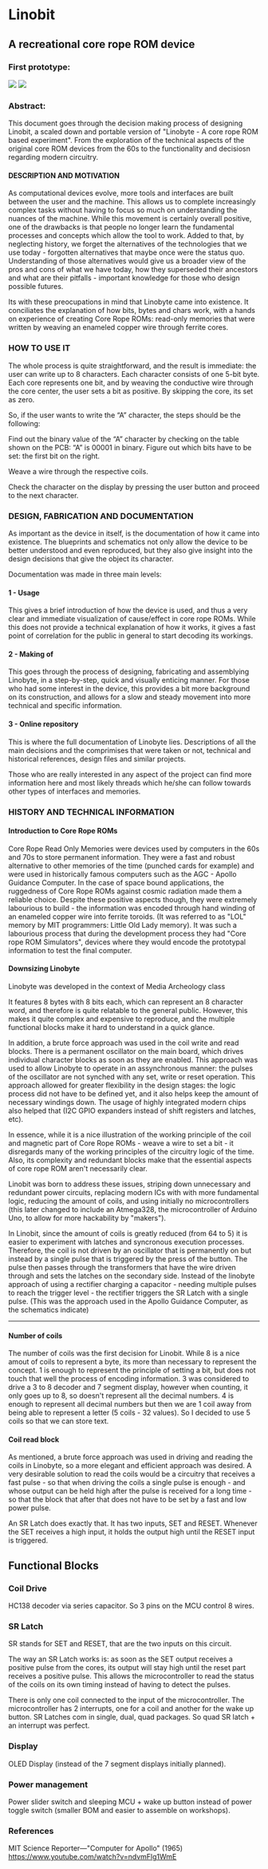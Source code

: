 # Linobit
## A recreational core rope ROM device

### First prototype:

<img src="./Images/_DSC1651_low.jpg">

<img src="./Images/linobit-2018OCT.png">



### Abstract:

This document goes through the decision making process of designing Linobit, a scaled down and portable version of "Linobyte - A core rope ROM based experiment". From the exploration of the technical aspects of the original core ROM devices from the 60s to the functionality and decisiosn regarding modern circuitry.



#### DESCRIPTION AND MOTIVATION
As computational devices evolve, more tools and interfaces are built between the user and the machine. This allows us to complete increasingly complex tasks without having to focus so much on understanding the nuances of the machine. While this movement is certainly overall positive, one of the drawbacks is that people no longer learn the fundamental processes and concepts which allow the tool to work. Added to that, by neglecting history, we forget the alternatives of the technologies that we use today - forgotten alternatives that maybe once were the status quo. Understanding of those alternatives would give us a broader view of the pros and cons of what we have today, how they superseded their ancestors and what are their pitfalls - important knowledge for those who design possible futures.

Its with these preocupations in mind that Linobyte came into existence. It conciliates the explanation of how bits, bytes and chars work, with a hands on experience of creating Core Rope ROMs: read-only memories that were written by weaving an enameled copper wire through ferrite cores.


### HOW TO USE IT
The whole process is quite straightforward, and the result is immediate: the user can write up to 8 characters. Each character consists of one 5-bit byte. Each core represents one bit, and by weaving the conductive wire through the core center, the user sets a bit as positive. By skipping the core, its set as zero. 

So, if the user wants to write the “A” character, the steps should be the following:

Find out the binary value of the “A” character by checking on the table shown on the PCB: “A” is  00001 in binary.
Figure out which bits have to be set: the first bit on the right.

Weave a wire through the respective coils.

Check the character on the display by pressing the user button and proceed to the next character.





### DESIGN, FABRICATION AND DOCUMENTATION
As important as the device in itself, is the documentation of how it came into existence. The blueprints and schematics not only allow the device to be better understood and even reproduced, but they also give insight into the design decisions that give the object its character.

Documentation was made in three main levels: 

#### 1 - Usage
This gives a brief introduction of how the device is used, and thus a very clear and immediate visualization of cause/effect in core rope ROMs. While this does not provide a technical explanation of how it works, it gives a fast point of correlation for the public in general to start decoding its workings.

#### 2 - Making of
This goes through the process of designing, fabricating and assemblying Linobyte, in a step-by-step, quick and visually enticing manner. For those who had some interest in the device, this provides a bit more background on its construction, and allows for a slow and steady movement into more technical and specific information.

#### 3 - Online repository
This is where the full documentation of Linobyte lies. Descriptions of all the main decisions and the comprimises that were taken or not,  technical and historical references, design files and similar projects.

Those who are really interested in any aspect of the project can find more information here and most likely threads which he/she can follow towards other types of interfaces and memories.





### HISTORY AND TECHNICAL INFORMATION


#### Introduction to Core Rope ROMs

Core Rope Read Only Memories were devices used by computers in the 60s and 70s to store permanent information. They were a fast and robust alternative to other memories of the time (punched cards for example) and were used in historically famous computers such as the AGC - Apollo Guidance Computer. In the case of space bound applications, the ruggedness of Core Rope ROMs against cosmic radiation made them a reliable choice. Despite these positive aspects though, they were extremely labourious to build - the information was encoded through hand winding of an enameled copper wire into ferrite toroids. (It was referred to as "LOL" memory by MIT programmers: Little Old Lady memory). It was such a labourious process that during the development process they had "Core rope ROM Simulators", devices where they would encode the prototypal information to test the final computer.





#### Downsizing Linobyte

Linobyte was developed in the context of Media Archeology class


It features 8 bytes with 8 bits each, which can represent an 8 character word, and therefore is quite relatable to the general public. However, this makes it quite complex and expensive to reproduce, and the multiple functional blocks make it hard to understand in a quick glance. 

In addition, a brute force approach was used in the coil write and read blocks. There is a permanent oscillator on the main board, which drives individual character blocks as soon as they are enabled. This approach was used to allow Linobyte to operate in an assynchronous manner: the pulses of the oscillator are not synched with any set, write or reset operation. This approach allowed for greater flexibility in the design stages: the logic process did not have to be defined yet, and it also helps keep the amount of necessary windings down. The usage of highly integrated modern chips also helped that (I2C GPIO expanders instead of shift registers and latches, etc). 

In essence, while it is a nice illustration of the working principle of the coil and magnetic part of Core Rope ROMs - weave a wire to set a bit - it disregards many of the working principles of the circuitry logic of the time. Also, its complexity and redundant blocks make that the essential aspects of core rope ROM aren't necessarily clear.

Linobit was born to address these issues, striping down unnecessary and redundant power circuits, replacing modern ICs with with more fundamental logic, reducing the amount of coils, and using initially no microcontrollers (this later changed to include an Atmega328, the microcontroller of Arduino Uno, to allow for more hackability by "makers").

In Linobit, since the amount of coils is greatly reduced (from 64 to 5) it is easier to experiment with latches and syncronous execution processes. Therefore, the coil is not driven by an oscillator that is permanently on but instead by a single pulse that is triggered by the press of the button. The pulse then passes through the transformers that have the wire driven through and sets the latches on the secondary side. Instead of the linobyte approach of using a rectifier charging a capacitor - needing multiple pulses to reach the trigger level - the rectifier triggers the SR Latch with a single pulse. (This was the approach used in the Apollo Guidance Computer, as the schematics indicate)








----------------------------------------------------------------------------------------------------------------

#### Number of coils

The number of coils was the first decision for Linobit. While 8 is a nice amout of coils to represent a byte, its more than necessary to represent the concept. 1 is enough to represent the principle of setting a bit, but does not touch that well the process of encoding information. 3 was considered to drive a 3 to 8 decoder and 7 segment display, however when counting, it only goes up to 8, so doesn't represent all the decimal numbers. 4 is enough to represent all decimal numbers but then we are 1 coil away from being able to represent a letter (5 coils - 32 values). So I decided to use 5 coils so that we can store text.


#### Coil read block

As mentioned, a brute force approach was used in driving and reading the coils in Linobyte, so a more elegant and efficient approach was desired. A very desirable solution to read the coils would be a circuitry that receives a fast pulse - so that when driving the coils a single pulse is enough - and whose output can be held high after the pulse is received for a long time - so that the block that after that does not have to be set by a fast and low power pulse. 

An SR Latch does exactly that. It has two inputs, SET and RESET. Whenever the SET receives a high input, it holds the output high until the RESET input is triggered. 





## Functional Blocks

### Coil Drive

HC138 decoder via series capacitor. So 3 pins on the MCU control 8 wires.

### SR Latch

SR stands for SET and RESET, that are the two inputs on this circuit. 

The way an SR Latch works is: as soon as the SET output receives a positive pulse from the cores, its output will stay high until the reset part receives a positive pulse. This allows the microcontroller to read the status of the coils on its own timing instead of having to detect the pulses.

There is only one coil connected to the input of the microcontroller. The microcontroller has 2 interrupts, one for a coil and another for the wake up button. SR Latches com in single, dual, quad packages. So quad SR latch + an interrupt was perfect.

### Display

OLED Display (instead of the 7 segment displays initially planned).

### Power management

Power slider switch and sleeping MCU + wake up button instead of power toggle switch (smaller BOM and easier to assemble on workshops).


### References

MIT Science Reporter—"Computer for Apollo" (1965)
https://www.youtube.com/watch?v=ndvmFlg1WmE












